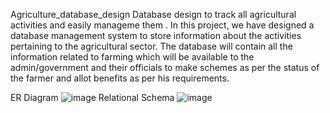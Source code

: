 Agriculture_database_design
Database design to track all agricultural activities and easily manageme them . In this project, we have designed a database management system to store information about the activities pertaining to the agricultural sector. The database will contain all the information related to farming which will be available to the admin/government and their officials to make schemes as per the status of the farmer and allot benefits as per his requirements.

ER Diagram
![image](https://github.com/user-attachments/assets/5188f9e9-a13a-40f7-b8af-6c8bf8bad9bf)
Relational Schema
![image](https://github.com/user-attachments/assets/48e2eb2c-f8c2-4c6f-a97e-0e7aae78bee7)

